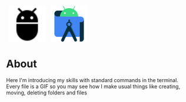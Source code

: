 
<table align="center" style="border-style:hidden">
<tr>
<th style="border-style:hidden"><img align="center" alt="Ubuntu" title="Ubuntu" width="100px" src="./Sourses/adb.svg"/></th>

 <th style="border-style:hidden"><img align="center" alt="Jira" title="Jira" width="100px" src="./Sourses/androidstudio-original.svg"/></th>
</tr>
</table>

# About 
Here I'm introducing my skills with standard commands in the terminal. Every file is a GIF so you may see how I make usual things like creating, moving, deleting folders and files
